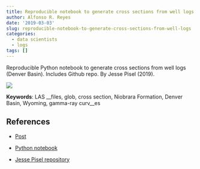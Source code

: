 ```yaml
---
title: Reproducible notebook to generate cross sections from well logs
author: Alfonso R. Reyes
date: '2019-03-03'
slug: reproducible-notebook-to-generate-cross-sections-from-well-logs
categories:
  - data scientists
  - logs
tags: []
---
```



Reproducible Python notebook to generate cross sections from well logs (Denver Basin). Includes Github repo. By Jesse Pisel (2019).

[![](/img/jesse_pisel-cross_section.png)](/img/jesse_pisel-cross_section.png)

__Keywords__: LAS __files, glob, cross section, Niobrara Formation, Denver Basin, Wyoming, gamma-ray curv__es



## References

* [Post](https://www.linkedin.com/feed/update/urn:li:activity:6507949258430349312)

* [Python notebook](https://github.com/jessepisel/5minutesofpython/blob/master/Well%20log%20plots/cross%20section.ipynb)

* [Jesse Pisel repository](https://github.com/jessepisel)